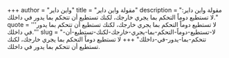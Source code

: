 +++
author = "واين داير"
title = "مقولة واين داير"
description = "مقولة واين داير: لا تستطيع دوماً التحكم بما يجري خارجك، لكنك تستطيع أن تتحكم بما يدور في داخلك."
quote = '''لا تستطيع دوماً التحكم بما يجري خارجك، لكنك تستطيع أن تتحكم بما يدور في داخلك.''' 
slug = "لا-تستطيع-دوماً-التحكم-بما-يجري-خارجك-لكنك-تستطيع-أن-تتحكم-بما-يدور-في-داخلك"
+++
لا تستطيع دوماً التحكم بما يجري خارجك، لكنك تستطيع أن تتحكم بما يدور في داخلك.
